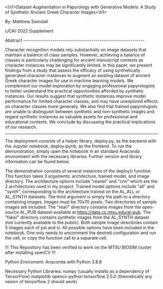 
<\h1>Dataset Augmentation in Papyrology with Generative Models: A Study of Synthetic Ancient Greek Character Images<\h1>

By: Matthew Swindall

IJCAI-2022 Supplement

Abstract --------------------------------------------------------------

Character recognition models rely substantially on
image datasets that maintain a balance of class
samples. However, achieving a balance of classes
is particularly challenging for ancient manuscript
contexts as character instances may be significantly
limited. In this paper, we present findings from a
study that assess the efficacy of using synthetically
generated character instances to augment an existing
dataset of ancient Greek character images for
use in machine learning models. We complement
our model exploration by engaging professional papyrologists
to better understand the practical opportunities
afforded by synthetic instances. Our results
suggest that synthetic instances improve model performance
for limited character classes, and may
have unexplored effects on character classes more
generally. We also find that trained papyrologists
are unable to distinguish between synthetic
and non-synthetic images and regard synthetic instances
as valuable assets for professional and educational
contexts. We conclude by discussing the practical implications of our research.

-----------------------------------------------------------------------

The deployment consists of a helper library, deploy.py, as the backend with the Jupyter
notebook, deploy.ipynb, as the frontend. To run the demonstration, simply open the notebook
in an standard Anaconda environment with the necessary libraries. Further version and library 
information can be found below.

The demonstration consists of several instances of the deploy() function. This function takes 3
arguments: architecture, trained model, and image directory. The architecture options include 
"resnet" and "cnn" which are the 2 architectures used in my project. Trained model options include 
"all" and "synth", corresponding to the architecture trained on the AL_ALL or AL_SYNTH datasets.
The third argument is simply the path to a directory containing images. Images must be 70x70 pixels.
Two directories of sample images are included. The "real/" directory contains images from the 
open-source AL_PUB dataset available at https://data.cs.mtsu.edu/al-pub. The "fake/" directory contains
synthetic images from the AL_SYNTH dataset (not currently available to the public). Both sample 
image directories contain 5 images each of psi and xi. All possible options have been included in the
notebook. One only needs to uncomment the desired configuration and run the cell, or copy the 
function call to a separate cell.

!!! This Repository has been verified to work on the MTSU BIOSIM cluster after installing openCV !!! 


Python Enviroment: 
	Anaconda with Python 3.8.8

Necessary Python Libraries:
	numpy (usually installs as a dependency of TensorFlow)
	matplotlib
	opencv-python
	tensorflow 2.5.0 (theoretically any vesion of tensorflow 2 should work)
	
